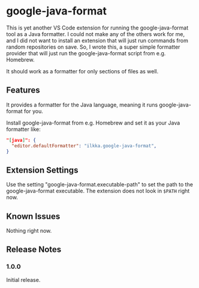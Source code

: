 # google-java-format

This is yet another VS Code extension for running the google-java-format tool as a Java formatter. I could not make any of the others work for me, and I did not want to install an extension that will just run commands from random repositories on save. So, I wrote this, a super simple formatter provider that will just run the google-java-format script from e.g. Homebrew.

It should work as a formatter for only sections of files as well.

## Features

It provides a formatter for the Java language, meaning it runs google-java-format for you.

Install google-java-format from e.g. Homebrew and set it as your Java formatter like:

```json
"[java]": {
  "editor.defaultFormatter": "ilkka.google-java-format",
}
```

## Extension Settings

Use the setting "google-java-format.executable-path" to set the path to the google-java-format executable. The extension does not look in `$PATH` right now.

## Known Issues

Nothing right now.

## Release Notes

### 1.0.0

Initial release.
